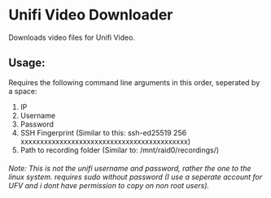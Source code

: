 # Unifi Video Downloader
Downloads video files for Unifi Video.
## Usage:
Requires the following command line arguments in this order, seperated by a space:
  1. IP
  2. Username
  3. Password
  4. SSH Fingerprint (Similar to this: ssh-ed25519 256 xxxxxxxxxxxxxxxxxxxxxxxxxxxxxxxxxxxxxxxxxxx)
  5. Path to recording folder (Similar to: /mnt/raid0/recordings/)
  
###### Note: This is not the unifi username and password, rather the one to the linux system. requires sudo without password (I use a seperate account for UFV and i dont have permission to copy on non root users).

